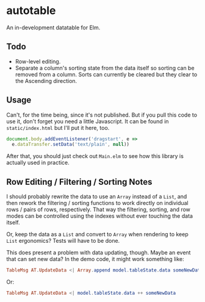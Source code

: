 # autotable

An in-development datatable for Elm.

## Todo

* Row-level editing.
* Separate a column's sorting state from the data itself so sorting can be
  removed from a column. Sorts can currently be cleared but they clear to the
  Ascending direction.

## Usage

Can't, for the time being, since it's not published. But if you pull this code
to use it, don't forget you need a little Javascript. It can be found in
`static/index.html` but I'll put it here, too.

```js
document.body.addEventListener('dragstart', e =>
  e.dataTransfer.setData('text/plain', null))
```

After that, you should just check out `Main.elm` to see how this library is
actually used in practice.

## Row Editing / Filtering / Sorting Notes

I should probably rewrite the data to use an `Array` instead of a `List`, and
then rework the filtering / sorting functions to work directly on individual
rows / pairs of rows, respectively. That way the filtering, sorting, and row
modes can be controlled using the indexes without ever touching the data
itself.

Or, keep the data as a `List` and convert to `Array` when rendering to keep
`List` ergonomics? Tests will have to be done.

This does present a problem with data updating, though. Maybe an event that can
set new data? In the demo code, it might work something like:

```elm
TableMsg AT.UpdateData <| Array.append model.tableState.data someNewData
```

Or:

```elm
TableMsg AT.UpdateData <| model.tableState.data ++ someNewData
```
